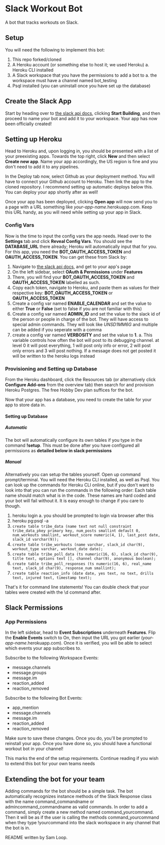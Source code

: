 # Slack Workout Bot
A bot that tracks workouts on Slack. 

## Setup
You will need the following to implement this bot:
1. This repo forked/cloned
2. A Heroku account (or something else to host it; we used Heroku)
	a. Heroku CLI installed
3. A Slack workspace that you have the permissions to add a bot to
    a. the workspace must have a channel named bot_testing
4. Psql installed (you can uninstall once you have set up the database)

## Create the Slack App
Start by heading over to [the slack api docs](https://api.slack.com/), clicking **Start Building**, and then proceed to name your bot and add it to your workspace. Your app has now been officially created!

## Setting up Heroku
Head to Heroku and, upon logging in, you should be presented with a list of your preexisting apps. Towards the top right, click **New** and then select **Create new app**. Name your app accordingly, the US region is fine and you don't need to add it to any pipelines.

In the Deploy tab now, select Github as your deployment method. You will have to connect your Github account to Heroku. Then link the app to the cloned repository. I recommend setting up automatic deploys below this. You can deploy your app shortly after as well!

Once your app has been deployed, clicking **Open app** will now send you to a page with a URL something like _your-app-name_.herokuapp.com. Keep this URL handy, as you will need while setting up your app in Slack.

### Config Vars
Now is the time to input the config vars the app needs. Head over to the **Settings** tab and click **Reveal Config Vars**. You should see the **DATABASE_URL** there already; Heroku will automatically input that for you. For this app, you need the **BOT_OAUTH_ACCESS_TOKEN** and **OAUTH_ACCESS_TOKEN**. You can get these from Slack by:

1. Navigate to [the slack api docs](https://api.slack.com/), and get to your app's page
2. On the left sidebar, select **OAuth & Permissions** under **Features**
3. There, you will find your **BOT_OAUTH_ACCESS_TOKEN** and **OAUTH_ACCESS_TOKEN** labelled as such.
4. Copy each token, navigate to Heroku, and paste them as values for their respective key: **BOT_OAUTH_ACCESS_TOKEN** or **OAUTH_ACCESS_TOKEN**
5. Create a config var named **ENABLE_CALENDAR** and set the value to either **True** or **False** (set to false if you are not familiar with this)
6. Create a config var named **ADMIN_ID** and set the value to the slack id of the person or people in charge of the bot. They will have access to special admin commands. They will look like *UNSD1MM6G* and multiple can be added if you seperate with a comma
7. create a config var named **VERBOSITY** and set the value to **1**. 
    a. This variable controls how often the bot will post to its debugging channel. at level 0 it will post everything, 1 will post only info or error, 2 will post only errors and 3 will post nothing. If a message does not get posted it will be written to the heroku logs instead

### Provisioning and Setting up Database
From the Heroku dashboard, click the Resources tab (or alternatively click **Configure Add-ons** from the overview tab) then search for and provision Heroku Postgres. The free Hobby Dev plan suffices for the bot. 

Now that your app has a database, you need to create the table for your app to store data in.

#### Setting up Database

##### Automatic
The bot will automatically configure its own tables if you type in the command **!setup**. This must be done after you have configured all permissions as __detailed below in **slack permissions**__

##### Manual
Alternatively you can setup the tables yourself.
Open up command prompt/terminal. You will need the Heroku CLI installed, as well as Psql. You can look up the commands for Heroku CLI online, but if you don't want to look into that you can run the commands in the following order:
Each table name should match what is in the code. These names are hard coded and your bot will fail without it. It is easy enough to change if you care to though.

1. heroku login
	a. you should be prompted to login via browser after this
2. heroku pg:psql -a <bot name as it appears on heroku>
3. `create table tribe_data (name text not null constraint tribe_data_pkey primary key, num_posts smallint default 0, num_workouts smallint, workout_score numeric(4, 1), last_post date, slack_id varchar(9));`
4. `create table tribe_workouts (name varchar, slack_id char(9), workout_type varchar, workout_date date);`
5. `create table tribe_poll_data (ts numeric(16, 6), slack_id char(9), title text, options text [], channel char(9), anonymous boolean);`
6. `create table tribe_poll_responses (ts numeric(16, 6), real_name text, slack_id char(9), response_num smallint);`
7. `create table reaction_info (date date, yes text, no text, drills text, injured text, timestamp text);`

That's it for command line statements! You can double check that your tables were created with the \d command after.



## Slack Permissions

### App Permissions
In the left sidebar, head to **Event Subscriptions** underneath **Features**. Flip the **Enable Events** switch to On, then input the URL you got earlier (_your-app-name_.herokuapp.com). Once it is verified, you will be able to select which events your app subscribes to.

Subscribe to the following Workspace Events:
* message.channels
* message.groups
* message.im
* reaction_added
* reaction_removed

Subscribe to the following Bot Events:
* app_mention
* message.channels
* message.im
* reaction_added
* reaction_removed

Make sure to save these changes. Once you do, you'll be prompted to reinstall your app. Once you have done so, you should have a functional workout bot in your channel!


This marks the end of the setup requirements. Continue reading if you wish to extend this bot for your own teams needs

## Extending the bot for your team

Adding commands for the bot should be a simple task. The bot automatically recognizes instance methods of the Slack Response class with the name command_commandname or admincommand_commandname as valid commands. In order to add a command, simply create a new method named command_yourcommand. Then it will be as if the user is calling the methods command_yourcommand when they type !yourcommand into the slack workspace in any channel that the bot is in. 

README written by Sam Loop.